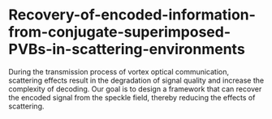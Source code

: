 # Recovery-of-encoded-information-from-conjugate-superimposed-PVBs-in-scattering-environments
During the transmission process of vortex optical communication, scattering effects result in the degradation of signal quality and increase the complexity of decoding. Our goal is to design a framework that can recover the encoded signal from the speckle field, thereby reducing the effects of scattering.
